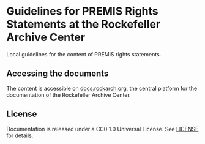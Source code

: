 # Guidelines for PREMIS Rights Statements at the Rockefeller Archive Center

Local guidelines for the content of PREMIS rights statements.

## Accessing the documents

The content is accessible on [docs.rockarch.org](https://docs.rockarch.org), the central platform for the documentation of the Rockefeller Archive Center.

## License
Documentation is released under a CC0 1.0 Universal License. See [LICENSE](LICENSE.md) for details.
